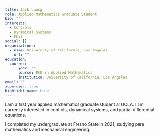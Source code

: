 ```yaml
---
title: Jack Luong
role: Applied Mathematics Graduate Student
bio: ""
interests:
  - Controls
  - Dynamical Systems
  - PDEs
social: []
organizations:
  - name: University of California, Los Angeles
    url: ""
education:
  courses:
    - year: ""
      course: PhD in Applied Mathematics
      institution: University of California, Los Angeles
email: ""
superuser: true
highlight_name: true
---
```

I am a first year applied mathematics graduate student at UCLA.  I am currently interested in controls, dynamical systems, and partial differential equations.

I completed my undergraduate at Fresno State in 2021, studying pure mathematics and mechanical engineering.